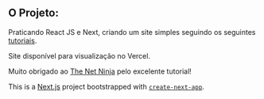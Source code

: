 ## O Projeto:

Praticando React JS e Next, criando um site simples seguindo os seguintes [tutoriais](https://www.youtube.com/playlist?list=PL4cUxeGkcC9g9gP2onazU5-2M-AzA8eBw).

Site disponível para visualização no Vercel.

Muito obrigado ao [The Net Ninja](https://www.youtube.com/channel/UCW5YeuERMmlnqo4oq8vwUpg) pelo excelente tutorial!

This is a [Next.js](https://nextjs.org/) project bootstrapped with [`create-next-app`](https://github.com/vercel/next.js/tree/canary/packages/create-next-app).
